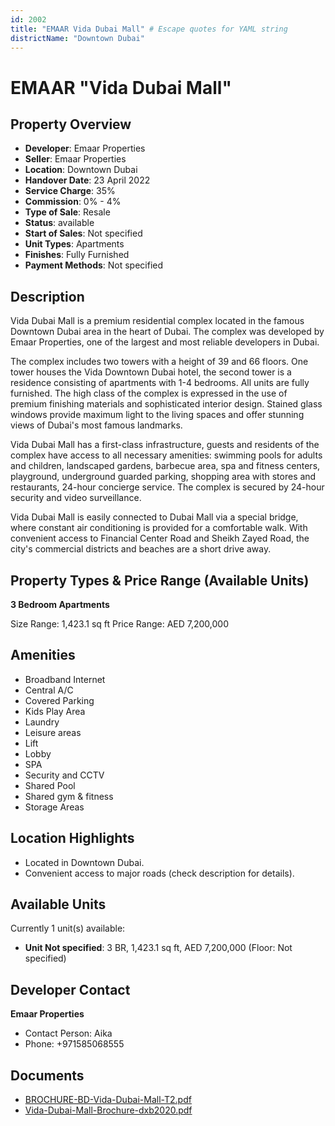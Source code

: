 ```yaml
---
id: 2002
title: "EMAAR Vida Dubai Mall" # Escape quotes for YAML string
districtName: "Downtown Dubai"
---
```


# EMAAR "Vida Dubai Mall"

## Property Overview
- **Developer**: Emaar Properties
- **Seller**: Emaar Properties
- **Location**: Downtown Dubai
- **Handover Date**: 23 April 2022
- **Service Charge**: 35%
- **Commission**: 0% - 4%
- **Type of Sale**: Resale
- **Status**: available
- **Start of Sales**: Not specified
- **Unit Types**: Apartments
- **Finishes**: Fully Furnished
- **Payment Methods**: Not specified

## Description
Vida Dubai Mall is a premium residential complex located in the famous Downtown Dubai area in the heart of Dubai. The complex was developed by Emaar Properties, one of the largest and most reliable developers in Dubai.

The complex includes two towers with a height of 39 and 66 floors. One tower houses the Vida Downtown Dubai hotel, the second tower is a residence consisting of apartments with 1-4 bedrooms. All units are fully furnished. The high class of the complex is expressed in the use of premium finishing materials and sophisticated interior design. Stained glass windows provide maximum light to the living spaces and offer stunning views of Dubai's most famous landmarks.

Vida Dubai Mall has a first-class infrastructure, guests and residents of the complex have access to all necessary amenities: swimming pools for adults and children, landscaped gardens, barbecue area, spa and fitness centers, playground, underground guarded parking, shopping area with stores and restaurants, 24-hour concierge service. The complex is secured by 24-hour security and video surveillance.

Vida Dubai Mall is easily connected to Dubai Mall via a special bridge, where constant air conditioning is provided for a comfortable walk. With convenient access to Financial Center Road and Sheikh Zayed Road, the city's commercial districts and beaches are a short drive away.

## Property Types & Price Range (Available Units)
**3 Bedroom Apartments**

Size Range: 1,423.1 sq ft
Price Range: AED 7,200,000

## Amenities
- Broadband Internet
- Central A/C
- Covered Parking
- Kids Play Area
- Laundry
- Leisure areas
- Lift
- Lobby
- SPA
- Security and CCTV
- Shared Pool
- Shared gym & fitness
- Storage Areas

## Location Highlights
- Located in Downtown Dubai.
- Convenient access to major roads (check description for details).

## Available Units
Currently 1 unit(s) available:
- **Unit Not specified**: 3 BR, 1,423.1 sq ft, AED 7,200,000 (Floor: Not specified)

## Developer Contact
**Emaar Properties**
- Contact Person: Aika
- Phone: +971585068555

## Documents
- [BROCHURE-BD-Vida-Dubai-Mall-T2.pdf](https://cdn.geniemap.net/2024/05/23/OaUYRVJCL5RV3wSeoLnTT2DrbSWyQCc8sCj7gjXT.pdf)
- [Vida-Dubai-Mall-Brochure-dxb2020.pdf](https://cdn.geniemap.net/2024/05/23/2eQAYafHU4uLiOyVH0ImwSEoP8PJAADaMxhCMCQ1.pdf)
